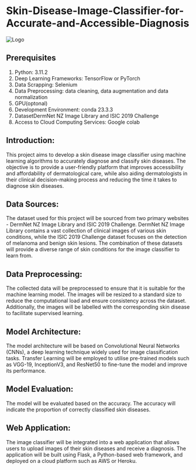 # Skin-Disease-Image-Classifier-for-Accurate-and-Accessible-Diagnosis

![Logo](Skin-Disease-Image-Classifier-for-Accurate-and-Accessible-Diagnosis\Readme_pictures\1.png)

## Prerequisites
1. Python: 3.11.2
2. Deep Learning Frameworks: TensorFlow or PyTorch
3. Data Scrapping: Selenium
4. Data Preprocessing: data cleaning, data augmentation and data normalization 
5. GPU(optonal)
6. Development Environment: conda 23.3.3
7. DatasetDermNet NZ Image Library and ISIC 2019 Challenge
8. Access to Cloud Computing Services: Google colab

## Introduction:
This project aims to develop a skin disease image classifier using machine learning algorithms to accurately diagnose and classify skin diseases. The objective is to provide a user-friendly platform that improves accessibility and affordability of dermatological care, while also aiding dermatologists in their clinical decision-making process and reducing the time it takes to diagnose skin diseases.

## Data Sources:
The dataset used for this project will be sourced from two primary websites - DermNet NZ Image Library and ISIC 2019 Challenge. DermNet NZ Image Library contains a vast collection of clinical images of various skin conditions, while the ISIC 2019 Challenge dataset focuses on the detection of melanoma and benign skin lesions. The combination of these datasets will provide a diverse range of skin conditions for the image classifier to learn from.

## Data Preprocessing:
The collected data will be preprocessed to ensure that it is suitable for the machine learning model. The images will be resized to a standard size to reduce the computational load and ensure consistency across the dataset. Additionally, the images will be labelled with the corresponding skin disease to facilitate supervised learning.

## Model Architecture:
The model architecture will be based on Convolutional Neural Networks (CNNs), a deep learning technique widely used for image classification tasks. Transfer Learning will be employed to utilise pre-trained models such as VGG-19, InceptionV3, and ResNet50 to fine-tune the model and improve its performance.

## Model Evaluation:
The model will be evaluated based on the accuracy. The accuracy will indicate the proportion of correctly classified skin diseases.

## Web Application:
The image classifier will be integrated into a web application that allows users to upload images of their skin diseases and receive a diagnosis. The application will be built using Flask, a Python-based web framework, and deployed on a cloud platform such as AWS or Heroku.
